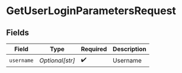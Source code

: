 # GetUserLoginParametersRequest


## Fields

| Field              | Type               | Required           | Description        |
| ------------------ | ------------------ | ------------------ | ------------------ |
| `username`         | *Optional[str]*    | :heavy_check_mark: | Username           |